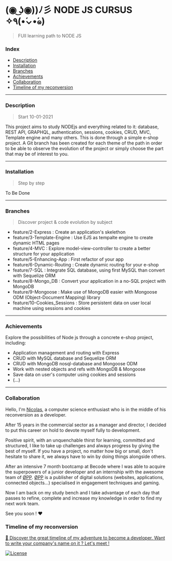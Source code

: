 # (◉ ͜ʖ◉))ﾉ彡 NODE JS CURSUS ✧٩(•́⌄•́๑)

> FUll learning path to NODE JS

### Index

- [Description](#description)
- [Installation](#installation)
- [Branches](#branches)
- [Achievements](#achievements)
- [Collaboration](#collaboration)
- [Timeline of my reconversion](#timeline-of-my-reconversion)

---

### Description

> Start 10-01-2021

This project aims to study NODEjs and everything related to it: database, REST API, GRAPHQL, authentication, sessions, cookies, CRUD, MVC, Template engine and many others.
This is done through a simple e-shop project.
A Git branch has been created for each theme of the path in order to be able to observe the evolution of the project or simply choose the part that may be of interest to you.

---

### Installation

> Step by step

To Be Done

---

### Branches

> Discover project & code evolution by subject

- feature/2-Express :
  Create an application's skelethon
- feature/3-Template-Engine :
  Use EJS as tempalte engine to create dynamic HTML pages
- feature/4-MVC :
  Explore model-view-controller to create a better structure for your application
- feature/5-Enhancing-App :
  First refactor of your app
- feature/6-Dynamic-Routing :
  Create dynamic routing for your e-shop
- feature/7-SQL :
  Integrate SQL database, using first MySQL than convert with Sequelize ORM
- feature/8-Mongo_DB :
  Convert your application in a no-SQL project with MongoDB
- feature/9-Mongoose :
  Make use of MongoDB easier with Mongoose ODM (Object-Document Mapping) library
- feature/10-Cookies_Sessions :
  Store persistent data on user local machine using sessions and cookies

---

### Achievements

Explore the possibilities of Node js through a concrete e-shop project, including:

- Application management and routing with Express
- CRUD with MySQL database and Sequelize ORM
- CRUD with MongoDB nosql-database and Mongoose ODM
- Work with nested objects and refs with MongoDB & Mongoose
- Save data on user's computer using cookies and sessions
- (...)

---

### Collaboration

Hello, I'm [Nicolas](https://www.linkedin.com/in/nicolas-denoel/), a computer science enthusiast who is in the middle of his reconversion as a developer.

After 15 years in the commercial sector as a manager and director, I decided to put this career on hold to devote myself fully to development.

Positive spirit, with an unquenchable thirst for learning, committed and structured, I like to take up challenges and always progress by giving the best of myself.
If you have a project, no matter how big or small, don't hesitate to share it, we always have to win by doing things alongside others.

After an intensive 7 month bootcamp at Becode where I was able to acquire the superpowers of a junior developer and an internship with the awesome team of [ØPP](http://opp.mx).
[ØPP](http://opp.mx) is a publisher of digital solutions (websites, applications, connected objects...) specialised in engagement techniques and gaming.

Now I am back on my study bench and I take advantage of each day that passes to refine, complete and increase my knowledge in order to find my next work team.

See you soon ! :heart:

### Timeline of my reconversion

[:calendar: Discover the great timeline of my adventure to become a developer. Want to write your company's name on it ? Let's meet !](https://timelines.gitkraken.com/timeline/2e12cc334eb0406b84bf7a6339e666c4?range=2020-05-26_2020-06-27)

[![License](http://img.shields.io/:license-mit-blue.svg?style=flat-square)](http://badges.mit-license.org)
